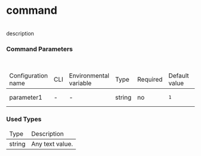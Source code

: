<h1>command</h1>
<br/>
<div>
description
</div> <h3>Command Parameters</h3>
<br/>
<table> <thead><tr> <td>Configuration name</td> <td>CLI</td> <td>Environmental variable</td> <td>Type</td> <td>Required</td> <td>Default value</td> <td>Description</td> </tr></thead> <tr> <td>parameter1</td> <td>-</td> <td>-</td> <td>string</td> <td>no</td> <td><pre>1</pre></td> <td>parameter1 description</td> </tr>
</table> <h3>Used Types</h3>
<table> <thead><tr> <td>Type</td> <td>Description</td> </tr></thead> <tr> <td>string</td> <td>Any text value. </td></tr>
</table>
